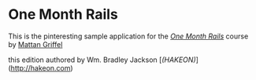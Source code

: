# One Month Rails

This is the pinteresting sample application for the
[*One Month Rails*](http://onemonthrails.com) course
by [Mattan Griffel](http://mattangriffel.com)

this edition authored by Wm. Bradley Jackson [*(HAKEON)*] (http://hakeon.com)